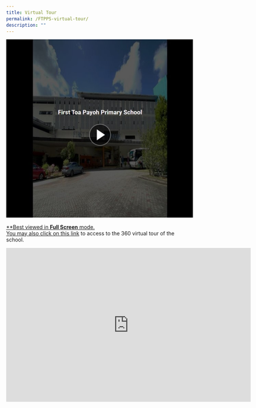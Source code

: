 ```yaml
---
title: Virtual Tour
permalink: /FTPPS-virtual-tour/
description: ""
---
```

<a href="https://kuula.co/share/collection/7Pl6B?logo=0&amp;info=1&amp;fs=1&amp;vr=1&amp;sd=1&amp;thumbs=1">
	<img src="/images/Main/FTPPS%20Virtual%20Tour.jpg"/>

\*\*Best viewed in&nbsp;**Full Screen**&nbsp;mode.  
You may also click on this&nbsp;[link](https://kuula.co/share/collection/7Pl6B?fs=1&amp;vr=1&amp;zoom=1&amp;sd=1&amp;initload=0&amp;autorotate=0.1&amp;thumbs=-1&amp;info=0&amp;logo=-1)&nbsp;to access to the 360 virtual tour of the school.

<iframe allowfullscreen="" allow="accelerometer; autoplay; clipboard-write; encrypted-media; gyroscope; picture-in-picture" frameborder="0" title="Our Foundation Years" src="https://www.youtube.com/embed/9gzKTOypbQI" height="415" width="660"></iframe></a>